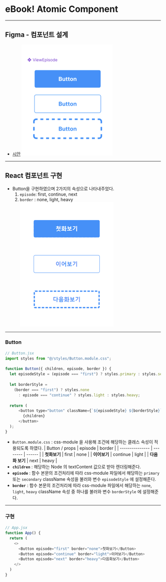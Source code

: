 # eBook! Atomic Component

___

## Figma - 컴포넌트 설계
- [시안](https://www.figma.com/file/fiBbFku3fuxjWmHUMx18tf/Untitled?type=design&node-id=0%3A1&mode=design&t=8pk75ZtcTRhE7ToO-1)
![figma 시안](/src/assets/figma.png)

---

## React 컴포넌트 구현
- Button을 구현하였으며 2가지의 속성으로 나타내주었다.
  1. `episode`: first, continue, next
  2. `border` : none, light, heavy
![Button Component](/src/assets/Button_component.png)

---

### Button

```js
// Button.jsx
import styles from "@/styles/Button.module.css";

function Button({ children, episode, border }) {
  let episodeStyle = (episode === "first") ? styles.primary : styles.secondary;

  let borderStyle =
    (border === "first") ? styles.none
      : episode === "continue" ? styles.light : styles.heavy;

  return (
      <button type="button" className={`${episodeStyle} ${borderStyle}`}>
        {children}
      </button>
  );
}
```
- `Button.module.css` : css-module 을 사용해 조건에 해당하는 클래스 속성이 적용되도록 하였다. 
    | Button / props  | episode  | border |
  | --------------- | -------- | ------ |
  | **첫화보기**    | first    | none   |
  | **이어보기**    | continue | light  |
  | **다음화 보기** | next     | heavy  |
- **`children`** : 해당하는 Node 의 textContent 값으로 받아 렌더링해준다.
- **`episode`** : 함수 본문의 조건처리에 따라 css-module 파일에서 해당하는 `primary` 또는 `secondary` className 속성을 불러와 변수 `episodeStyle` 에 설정해준다.
- **`border`** : 함수 본문의 조건처리에 따라 css-module 파일에서 해당하는 `none`, `light`, `heavy` className 속성 중 하나를 불러와 변수 `borderStyle` 에 설정해준다.

---

### 구현

```js
// App.jsx
function App() {
  return (
    <>
      <Button episode="first" border="none">첫화보기</Button>
      <Button episode="continue" border="light">이어보기</Button>
      <Button episode="next" border="heavy">다음화보기</Button>
    </>
  )
}
```